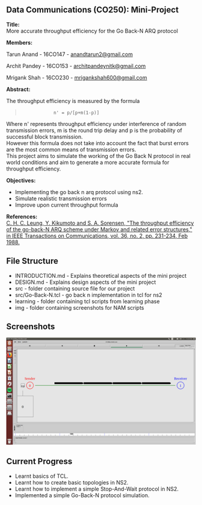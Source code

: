 ## Data Communications (CO250): Mini-Project

**Title:**  
More accurate throughput efficiency for the Go Back-N ARQ protocol  

**Members:**  

Tarun Anand - 16CO147 - anandtarun2@gmail.com  

Archit Pandey - 16CO153 - architpandeynitk@gmail.com

Mrigank Shah - 16CO230 - mrigankshah600@gmail.com

**Abstract:**

The throughput efficiency is measured by the formula  
>                 n' = p/[p+m(1-p)]  

Where n' represents throughput efficiency under interference of random transmission errors,
m is the round trip delay and p is the probability of successful block transmission.   
However this formula does not take into account the fact that burst errors are the most common means of transmission errors.  
This project aims to simulate the working of the Go Back N protocol in real world conditions and aim to generate a more accurate formula for throughput efficiency.  

**Objectives:**  
* Implementing the go back n arq protocol using ns2.
* Simulate realistic transmission errors
* Improve upon current throughput formula

**References:**  
[C. H. C. Leung, Y. Kikumoto and S. A. Sorensen, "The throughput efficiency of the go-back-N ARQ scheme under Markov and related error structures," in IEEE Transactions on Communications, vol. 36, no. 2, pp. 231-234, Feb 1988.](http://ieeexplore.ieee.org/document/2758/)


## File Structure

* INTRODUCTION.md - Explains theoretical aspects of the mini project
* DESIGN.md - Explains design aspects of the mini project
* src - folder containing source file for our project
* src/Go-Back-N.tcl - go back n implementation in tcl for ns2
* learning - folder containing tcl scripts from learning phase
* img - folder containing screenshots for NAM scripts

## Screenshots

![Image showing transmission of packets](img/packet.png)

## Current Progress
* Learnt basics of TCL.
* Learnt how to create basic topologies in NS2.
* Learnt how to implement a simple Stop-And-Wait protocol in NS2.
* Implemented a simple Go-Back-N protocol simulation.
